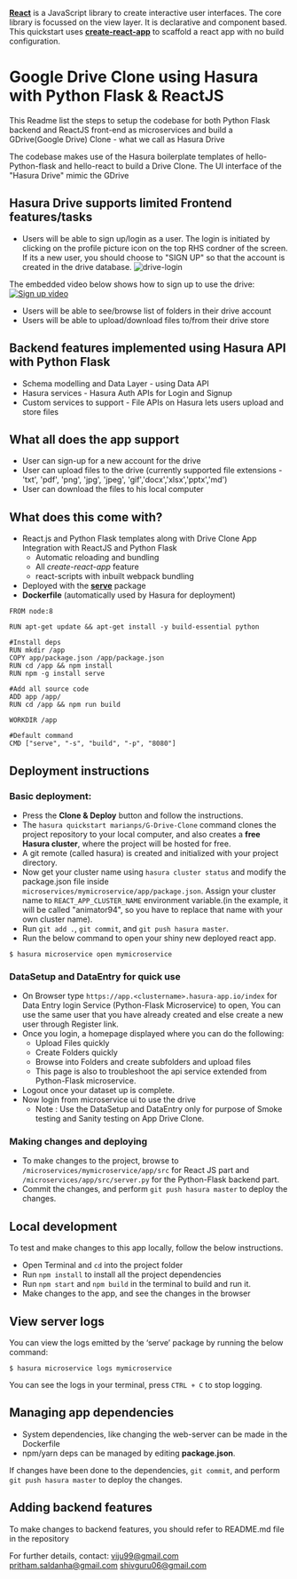 [**React**](https://reactjs.org) is a JavaScript library to create interactive user interfaces. The core library is focussed on the view layer. It is declarative and component based. This quickstart uses [**create-react-app**](https://github.com/facebook/create-react-app) to scaffold a react app with no build configuration.

# Google Drive Clone using Hasura with Python Flask & ReactJS

This Readme list the steps to setup the codebase for both Python Flask backend and ReactJS front-end as microservices and build a GDrive(Google Drive) Clone - what we call as Hasura Drive

The codebase makes use of the Hasura boilerplate templates of hello-Python-flask and hello-react to build a Drive Clone. The UI interface of the "Hasura Drive" mimic the GDrive 

## Hasura Drive supports limited Frontend features/tasks
- Users will be able to sign up/login as a user. The login is initiated by clicking on the profile picture icon on the top RHS cordner of the screen. If its a new user, you should choose to "SIGN UP" so that the account is created in the drive database.
![drive-login](https://user-images.githubusercontent.com/31035012/36072175-26331516-0f41-11e8-914b-c8542a4ac1ef.jpg)

The embedded video below shows how to sign up to use the drive:
[![Sign up video](https://img.youtube.com/vi/kkk-v8QuiJo/0.jpg)](https://www.youtube.com/watch?v=kkk-v8QuiJo)

- Users will be able to see/browse list of folders in their drive account
- Users will be able to upload/download files to/from their drive store


## Backend features implemented using Hasura API with Python Flask
- Schema modelling and Data Layer - using Data API
- Hasura services - Hasura Auth APIs for Login and Signup
- Custom services to support - File APIs on Hasura lets users upload and store files

## What all does the app support
- User can sign-up for a new account for the drive
- User can upload files to the drive (currently supported file extensions - 'txt', 'pdf', 'png', 'jpg', 'jpeg', 'gif','docx','xlsx','pptx','md')
- User can download the files to his local computer

## What does this come with?
* React.js and Python Flask templates along with Drive Clone App Integration with ReactJS and Python Flask
  * Automatic reloading and bundling
  * All *create-react-app* feature
  * react-scripts with inbuilt webpack bundling
* Deployed with the [**serve**](https://www.npmjs.com/package/serve) package
* **Dockerfile** (automatically used by Hasura for deployment)


```
FROM node:8

RUN apt-get update && apt-get install -y build-essential python

#Install deps
RUN mkdir /app
COPY app/package.json /app/package.json
RUN cd /app && npm install
RUN npm -g install serve

#Add all source code
ADD app /app/
RUN cd /app && npm run build

WORKDIR /app

#Default command
CMD ["serve", "-s", "build", "-p", "8080"]
```

## Deployment instructions

### Basic deployment:

* Press the **Clone & Deploy** button and follow the instructions.
* The `hasura quickstart marianps/G-Drive-Clone` command clones the project repository to your local computer, and also creates a **free Hasura cluster**, where the project will be hosted for free.
* A git remote (called hasura) is created and initialized with your project directory.
* Now get your cluster name using `hasura cluster status` and modify the package.json file inside `microservices/mymicroservice/app/package.json`. Assign your cluster name to `REACT_APP_CLUSTER_NAME` environment variable.(in the example, it will be called "animator94", so you have to replace that name with your own cluster name).
* Run `git add .`, `git commit`, and `git push hasura master`.
* Run the below command to open your shiny new deployed react app.
``` shell
$ hasura microservice open mymicroservice
```
### DataSetup and DataEntry for quick use 

* On Browser type `https://app.<clustername>.hasura-app.io/index` for Data Entry login Service (Python-Flask Microservice) to open, You can use the same user that you have already created and else create a new user through Register link.
* Once you login, a homepage displayed where you can do the following:
  * Upload Files quickly
  * Create Folders quickly
  * Browse into Folders and create subfolders and upload files
  * This page is also to troubleshoot the api service extended from Python-Flask microservice.
* Logout once your dataset up is complete.
* Now login from microservice ui to use the drive
  * Note : Use the DataSetup and DataEntry only for purpose of Smoke testing and Sanity testing on App Drive Clone.

### Making changes and deploying

* To make changes to the project, browse to `/microservices/mymicroservice/app/src` for React JS part  and `/microservices/app/src/server.py` for the Python-Flask backend part.
* Commit the changes, and perform `git push hasura master` to deploy the changes.

## Local development

To test and make changes to this app locally, follow the below instructions.
* Open Terminal and `cd` into the project folder
* Run `npm install` to install all the project dependencies
* Run `npm start` and `npm build` in the terminal to build and run it.
* Make changes to the app, and see the changes in the browser

## View server logs

You can view the logs emitted by the ‘serve’ package by running the below command:

``` shell
$ hasura microservice logs mymicroservice
```
You can see the logs in your terminal, press `CTRL + C` to stop logging.

## Managing app dependencies

* System dependencies, like changing the web-server can be made in the Dockerfile
* npm/yarn deps can be managed by editing **package.json**.

If changes have been done to the dependencies, `git commit`, and perform `git push hasura master` to deploy the changes.

## Adding backend features

To make changes to backend features, you should refer to README.md file in the repository

For further details, contact:
viju99@gmail.com
pritham.saldanha@gmail.com
shivguru06@gmail.com
